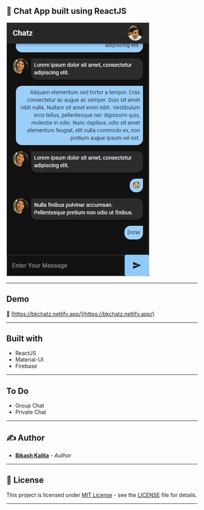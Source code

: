 ## 💬 Chat App built using ReactJS

[![React JS Chat App Preview](Screenshot.png)](https://bkchatz.netlify.app/)

---

## Demo

💬 [https://bkchatz.netlify.app/](https://bkchatz.netlify.app/)

---

## Built with

- ReactJS
- Material-UI
- Firebase

---

## To Do

- Group Chat
- Private Chat

---

## ✍️ Author

- [**Bikash Kalita**](https://github.com/BikashKalita) - _Author_

---

## 📜 License

This project is licensed under [MIT License](https://opensource.org/licenses/MIT) - see the [LICENSE](LICENSE) file for details.

---
